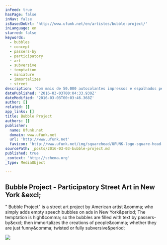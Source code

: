 ```yaml
---
inFeed: true
hasPage: false
inNav: false
isBasedOnUrl: 'http://www.ufunk.net/en/artistes/bubble-project/'
inLanguage: en
starred: false
keywords:
  - bubbles
  - concept
  - passers-by
  - participatory
  - art
  - subversive
  - temptation
  - miniature
  - immortalizes
  - street
description: 'Com mais de 50.000 autocolantes impressos e espalhados pelo mundo fora, este é um dos projectos de Ji Lee, um dos directores criativos do Facebook. Nascido na Coreia do Sul, criado no Brasil, residente em Nova Iorque, iniciou este Bubble Project em 2002. O objectivo é desconstruir o monólogo produzido pelos excessivos anúncios urbanos, uma forma de “responder” ao que é imposto.  Ainda não o vimos chegar a Portugal, aqui fica a sugestão; no site do projecto encontram-se os autocolantes disponíveis para download e até uma receita para uma cola orgânica e low cost.'
datePublished: '2016-03-03T00:04:33.930Z'
dateModified: '2016-03-03T00:03:46.368Z'
author: []
related: []
app_links: []
title: Bubble Project
authors: []
publisher:
  name: Ufunk.net
  domain: www.ufunk.net
  url: 'http://www.ufunk.net'
  favicon: 'http://www.ufunk.net/img/squarehead/UFUNK-logo-square-head-favicon.png'
sourcePath: _posts/2016-03-03-bubble-project.md
published: true
_context: 'http://schema.org'
_type: MediaObject

---
```

<article style=""><h1>Bubble Project - Participatory Street Art in New York &amp;excl;</h1><p>" Bubble Project" is a street art project by American artist &amp;comma; who simply adds empty speech bubbles on ads in New York&amp;period; The temptation is high&amp;comma; so the bubbles are filled with text by passers-by&amp;excl; then immortalizes the creations of people&amp;comma; whether they are just funny&amp;comma; twisted or fully subversive&amp;period;</p><img src="http://www.ufunk.net/wp-content/uploads/2012/12/Bubble-Project-ji-lee-street-art-11.jpg" /></article>
